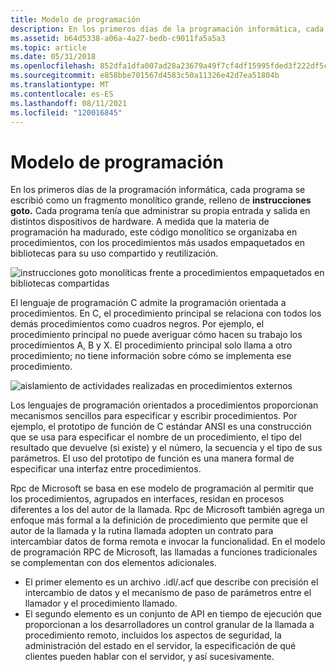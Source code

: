 ```yaml
---
title: Modelo de programación
description: En los primeros días de la programación informática, cada programa se escribió como un fragmento monolítico grande, relleno de instrucciones goto.
ms.assetid: b64d5338-a06a-4a27-bedb-c9011fa5a5a3
ms.topic: article
ms.date: 05/31/2018
ms.openlocfilehash: 852dfa1dfa007ad28a23679a49f7cf4df15995fded3f222df5cc7fb8f5ad3bfa
ms.sourcegitcommit: e858bbe701567d4583c50a11326e42d7ea51804b
ms.translationtype: MT
ms.contentlocale: es-ES
ms.lasthandoff: 08/11/2021
ms.locfileid: "120016845"
---
```

# <a name="the-programming-model"></a>Modelo de programación

En los primeros días de la programación informática, cada programa se escribió como un fragmento monolítico grande, relleno de **instrucciones goto.** Cada programa tenía que administrar su propia entrada y salida en distintos dispositivos de hardware. A medida que la materia de programación ha madurado, este código monolítico se organizaba en procedimientos, con los procedimientos más usados empaquetados en bibliotecas para su uso compartido y reutilización.

![instrucciones goto monolíticas frente a procedimientos empaquetados en bibliotecas compartidas](images/prog-a06.png)

El lenguaje de programación C admite la programación orientada a procedimientos. En C, el procedimiento principal se relaciona con todos los demás procedimientos como cuadros negros. Por ejemplo, el procedimiento principal no puede averiguar cómo hacen su trabajo los procedimientos A, B y X. El procedimiento principal solo llama a otro procedimiento; no tiene información sobre cómo se implementa ese procedimiento.

![aislamiento de actividades realizadas en procedimientos externos](images/prog-a08.png)

Los lenguajes de programación orientados a procedimientos proporcionan mecanismos sencillos para especificar y escribir procedimientos. Por ejemplo, el prototipo de función de C estándar ANSI es una construcción que se usa para especificar el nombre de un procedimiento, el tipo del resultado que devuelve (si existe) y el número, la secuencia y el tipo de sus parámetros. El uso del prototipo de función es una manera formal de especificar una interfaz entre procedimientos.

Rpc de Microsoft se basa en ese modelo de programación al permitir que los procedimientos, agrupados en interfaces, residan en procesos diferentes a los del autor de la llamada. Rpc de Microsoft también agrega un enfoque más formal a la definición de procedimiento que permite que el autor de la llamada y la rutina llamada adopten un contrato para intercambiar datos de forma remota e invocar la funcionalidad. En el modelo de programación RPC de Microsoft, las llamadas a funciones tradicionales se complementan con dos elementos adicionales.

-   El primer elemento es un archivo .idl/.acf que describe con precisión el intercambio de datos y el mecanismo de paso de parámetros entre el llamador y el procedimiento llamado.
-   El segundo elemento es un conjunto de API en tiempo de ejecución que proporcionan a los desarrolladores un control granular de la llamada a procedimiento remoto, incluidos los aspectos de seguridad, la administración del estado en el servidor, la especificación de qué clientes pueden hablar con el servidor, y así sucesivamente.

 

 




